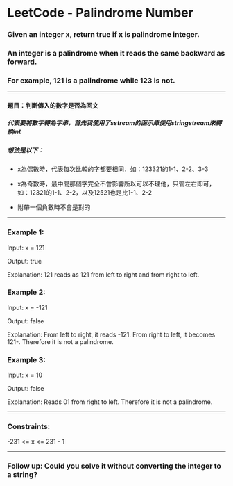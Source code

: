 # LeetCode - Palindrome Number

### Given an integer x, return true if x is palindrome integer.

### An integer is a palindrome when it reads the same backward as forward.

### For example, 121 is a palindrome while 123 is not.

***

#### 題目：判斷傳入的數字是否為回文
##### 代表要將數字轉為字串，首先我使用了sstream的函示庫使用stringstream來轉換int
##### 想法是以下：
* x為偶數時，代表每次比較的字都要相同，如：123321的1-1、2-2、3-3

* x為奇數時，最中間那個字完全不會影響所以可以不理他，只管左右即可，如：12321的1-1、2-2，以及12521也是比1-1、2-2

* 附帶一個負數時不會是對的
---

### Example 1:

Input: x = 121

Output: true

Explanation: 121 reads as 121 from left to right and from right to left.

### Example 2:

Input: x = -121

Output: false

Explanation: From left to right, it reads -121. From right to left, it becomes 121-. Therefore it is not a palindrome.

### Example 3:

Input: x = 10

Output: false

Explanation: Reads 01 from right to left. Therefore it is not a palindrome.
 
--- 

### Constraints:

-231 <= x <= 231 - 1
 
---

### Follow up: Could you solve it without converting the integer to a string?
